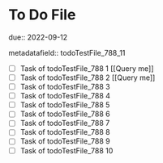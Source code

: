 # To Do File

due:: 2022-09-12

metadatafield:: todoTestFile_788_11

- [ ] Task of todoTestFile_788 1 [[Query me]]
- [ ] Task of todoTestFile_788 2 [[Query me]]
- [ ] Task of todoTestFile_788 3
- [ ] Task of todoTestFile_788 4
- [ ] Task of todoTestFile_788 5
- [ ] Task of todoTestFile_788 6
- [ ] Task of todoTestFile_788 7
- [ ] Task of todoTestFile_788 8
- [ ] Task of todoTestFile_788 9
- [ ] Task of todoTestFile_788 10